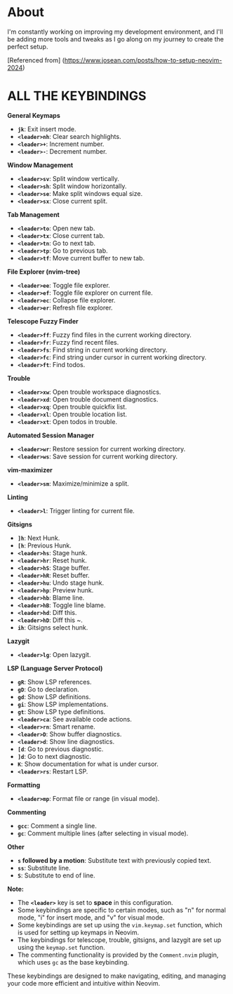 # About

I'm constantly working on improving my development environment, and I'll be adding more tools and tweaks as I go along on my journey to create the perfect setup.

[Referenced from] (https://www.josean.com/posts/how-to-setup-neovim-2024)

# ALL THE KEYBINDINGS

**General Keymaps**

- **`jk`**: Exit insert mode.
- **`<leader>nh`**: Clear search highlights.
- **`<leader>+`**: Increment number.
- **`<leader>-`**: Decrement number.

**Window Management**

- **`<leader>sv`**: Split window vertically.
- **`<leader>sh`**: Split window horizontally.
- **`<leader>se`**: Make split windows equal size.
- **`<leader>sx`**: Close current split.

**Tab Management**

- **`<leader>to`**: Open new tab.
- **`<leader>tx`**: Close current tab.
- **`<leader>tn`**: Go to next tab.
- **`<leader>tp`**: Go to previous tab.
- **`<leader>tf`**: Move current buffer to new tab.

**File Explorer (nvim-tree)**

- **`<leader>ee`**: Toggle file explorer.
- **`<leader>ef`**: Toggle file explorer on current file.
- **`<leader>ec`**: Collapse file explorer.
- **`<leader>er`**: Refresh file explorer.

**Telescope Fuzzy Finder**

- **`<leader>ff`**: Fuzzy find files in the current working directory.
- **`<leader>fr`**: Fuzzy find recent files.
- **`<leader>fs`**: Find string in current working directory.
- **`<leader>fc`**: Find string under cursor in current working directory.
- **`<leader>ft`**: Find todos.

**Trouble**

- **`<leader>xw`**: Open trouble workspace diagnostics.
- **`<leader>xd`**: Open trouble document diagnostics.
- **`<leader>xq`**: Open trouble quickfix list.
- **`<leader>xl`**: Open trouble location list.
- **`<leader>xt`**: Open todos in trouble.

**Automated Session Manager**

- **`<leader>wr`**: Restore session for current working directory.
- **`<leader>ws`**: Save session for current working directory.

**vim-maximizer**

- **`<leader>sm`**: Maximize/minimize a split.

**Linting**

- **`<leader>l`**: Trigger linting for current file.

**Gitsigns**

- **`]h`**: Next Hunk.
- **`[h`**: Previous Hunk.
- **`<leader>hs`**: Stage hunk.
- **`<leader>hr`**: Reset hunk.
- **`<leader>hS`**: Stage buffer.
- **`<leader>hR`**: Reset buffer.
- **`<leader>hu`**: Undo stage hunk.
- **`<leader>hp`**: Preview hunk.
- **`<leader>hb`**: Blame line.
- **`<leader>hB`**: Toggle line blame.
- **`<leader>hd`**: Diff this.
- **`<leader>hD`**: Diff this ~.
- **`ih`**: Gitsigns select hunk.

**Lazygit**

- **`<leader>lg`**: Open lazygit.

**LSP (Language Server Protocol)**

- **`gR`**: Show LSP references.
- **`gD`**: Go to declaration.
- **`gd`**: Show LSP definitions.
- **`gi`**: Show LSP implementations.
- **`gt`**: Show LSP type definitions.
- **`<leader>ca`**: See available code actions.
- **`<leader>rn`**: Smart rename.
- **`<leader>D`**: Show buffer diagnostics.
- **`<leader>d`**: Show line diagnostics.
- **`[d`**: Go to previous diagnostic.
- **`]d`**: Go to next diagnostic.
- **`K`**: Show documentation for what is under cursor.
- **`<leader>rs`**: Restart LSP.

**Formatting**

- **`<leader>mp`**: Format file or range (in visual mode).

**Commenting**

- **`gcc`**: Comment a single line.
- **`gc`**: Comment multiple lines (after selecting in visual mode).

**Other**

- **`s` followed by a motion**: Substitute text with previously copied text.
- **`ss`**: Substitute line.
- **`S`**: Substitute to end of line.

**Note:**

- The **`<leader>`** key is set to **space** in this configuration.
- Some keybindings are specific to certain modes, such as "n" for normal mode, "i" for insert mode, and "v" for visual mode.
- Some keybindings are set up using the `vim.keymap.set` function, which is used for setting up keymaps in Neovim.
- The keybindings for telescope, trouble, gitsigns, and lazygit are set up using the `keymap.set` function.
- The commenting functionality is provided by the `Comment.nvim` plugin, which uses `gc` as the base keybinding.

These keybindings are designed to make navigating, editing, and managing your code more efficient and intuitive within Neovim.
